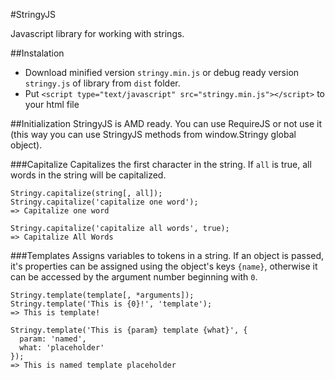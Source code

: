 #StringyJS

Javascript library for working with strings.

##Instalation
* Download minified version `stringy.min.js` or debug ready version `stringy.js` of library from `dist` folder.
* Put `<script type="text/javascript" src="stringy.min.js"></script>` to your html file

##Initialization
StringyJS is AMD ready. You can use RequireJS or not use it (this way you can use StringyJS methods from window.Stringy global object).

###Capitalize
Capitalizes the first character in the string. If `all` is true, all words in the string will be capitalized.

    Stringy.capitalize(string[, all]);
    Stringy.capitalize('capitalize one word');
    => Capitalize one word

    Stringy.capitalize('capitalize all words', true);
    => Capitalize All Words


###Templates
Assigns variables to tokens in a string. If an object is passed, it's properties can be assigned using the object's keys `{name}`, otherwise it can be accessed by the argument number beginning with `0`.

    Stringy.template(template[, *arguments]);
    Stringy.template('This is {0}!', 'template');
    => This is template!
    
    Stringy.template('This is {param} template {what}', {
      param: 'named',
      what: 'placeholder'
    });
    => This is named template placeholder